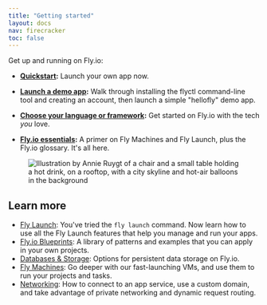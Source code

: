 ```yaml
---
title: "Getting started"
layout: docs
nav: firecracker
toc: false
---
```


Get up and running on Fly.io:

- **[Quickstart](/docs/getting-started/launch/):** Launch your own app now.

- **[Launch a demo app](/docs/hands-on/):** Walk through installing the flyctl command-line tool and creating an account, then launch a simple "hellofly" demo app.

- **[Choose your language or framework](/docs/getting-started/get-started-by-framework/):** Get started on Fly.io with the tech _you_ love.

- **[Fly.io essentials](/docs/getting-started/essentials):** A primer on Fly Machines and Fly Launch, plus the Fly.io glossary. It's all here.

<figure>
  <img src="/static/images/docs-guide.webp" srcset="/static/images/docs-guide@2x.webp 2x" alt="Illustration by Annie Ruygt of a chair and a small table holding a hot drink, on a rooftop, with a city skyline and hot-air balloons in the background">
</figure>

## Learn more

* [Fly Launch](/docs/apps): You've tried the `fly launch` command. Now learn how to use all the Fly Launch features that help you manage and run your apps.
* [Fly.io Blueprints](/docs/blueprints/): A library of patterns and examples that you can apply in your own projects.
* [Databases & Storage](/docs/database-storage-guides/): Options for persistent data storage on Fly.io.
* [Fly Machines](/docs/machines/): Go deeper with our fast-launching VMs, and use them to run your projects and tasks.
* [Networking](/docs/networking): How to connect to an app service, use a custom domain, and take advantage of private networking and dynamic request routing.
